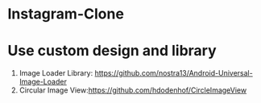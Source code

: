 # Instagram-Clone
# Use custom design and library
01. Image Loader Library: https://github.com/nostra13/Android-Universal-Image-Loader
02. Circular Image View:https://github.com/hdodenhof/CircleImageView

